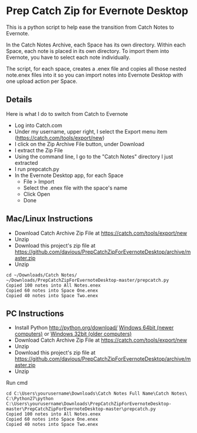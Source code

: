# Prep Catch Zip for Evernote Desktop

This is a python script to help ease the transition from Catch Notes to Evernote.

In the Catch Notes Archive, each Space has its own directory. Within each Space, each note is placed in its own directory. To import them into Evernote, you have to select each note individually.
  
The script, for each space, creates a .enex file and copies all those nested note.enex files into it so you can import notes into Evernote Desktop with one upload action per Space. 

## Details

Here is what I do to switch from Catch to Evernote
 
* Log into Catch.com
* Under my username, upper right, I select the Export menu item (https://catch.com/tools/export/new)
* I click on the Zip Archive File button, under Download
* I extract the Zip File
* Using the command line, I go to the "Catch Notes" directory I just extracted
* I run prepcatch.py
* In the Evernote Desktop app, for each Space
    * File > Import
    * Select the .enex file with the space's name
    * Click Open
    * Done


## Mac/Linux Instructions

* Download Catch Archive Zip File at https://catch.com/tools/export/new
* Unzip
* Download this project's zip file at https://github.com/davious/PrepCatchZipForEvernoteDesktop/archive/master.zip
* Unzip

```
cd ~/Downloads/Catch Notes/
~/Downloads/PrepCatchZipForEvernoteDesktop-master/prepcatch.py
Copied 100 notes into All Notes.enex
Copied 60 notes into Space One.enex
Copied 40 notes into Space Two.enex
```

## PC Instructions

* Install Python http://python.org/download/ [Windows 64bit (newer computers)](http://python.org/ftp/python/2.7.5/python-2.7.5.amd64.msi) or [Windows 32bit (older computers)](http://python.org/ftp/python/2.7.5/python-2.7.5.msi)
* Download Catch Archive Zip File at https://catch.com/tools/export/new
* Unzip
* Download this project's zip file at https://github.com/davious/PrepCatchZipForEvernoteDesktop/archive/master.zip
* Unzip

Run cmd
```
cd C:\Users\yourusername\Downloads\Catch Notes Full Name\Catch Notes\
C:\Python27\python C:\Users\yourusername\Downloads\PrepCatchZipForEvernoteDesktop-master\PrepCatchZipForEvernoteDesktop-master\prepcatch.py
Copied 100 notes into All Notes.enex
Copied 60 notes into Space One.enex
Copied 40 notes into Space Two.enex
```

